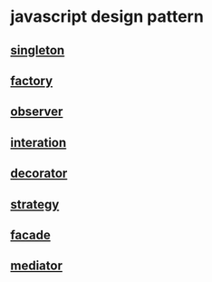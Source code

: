 # javascript design pattern

## [singleton](./singleton.js)
## [factory](./factory.js)
## [observer](./observer.js)
## [interation](./interation.js)
## [decorator](./decorator.js)
## [strategy](./strategy.js)
## [facade](./facade.js)
## [mediator](./mediator.js)